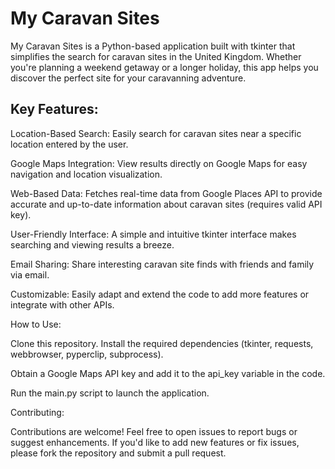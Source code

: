 # My Caravan Sites

My Caravan Sites is a Python-based application built with tkinter that simplifies the search for caravan sites in the United Kingdom. Whether you're planning a weekend getaway or a longer holiday, this app helps you discover the perfect site for your caravanning adventure.

## Key Features:

Location-Based Search: Easily search for caravan sites near a specific location entered by the user.

Google Maps Integration: View results directly on Google Maps for easy navigation and location visualization.

Web-Based Data: Fetches real-time data from Google Places API to provide accurate and up-to-date information about caravan sites (requires valid API key).

User-Friendly Interface: A simple and intuitive tkinter interface makes searching and viewing results a breeze.

Email Sharing: Share interesting caravan site finds with friends and family via email.

Customizable: Easily adapt and extend the code to add more features or integrate with other APIs.

How to Use:

Clone this repository.
Install the required dependencies (tkinter, requests, webbrowser, pyperclip, subprocess).

Obtain a Google Maps API key and add it to the api_key variable in the code.

Run the main.py script to launch the application.

Contributing:

Contributions are welcome! Feel free to open issues to report bugs or suggest enhancements. If you'd like to add new features or fix issues, please fork the repository and submit a pull request.
